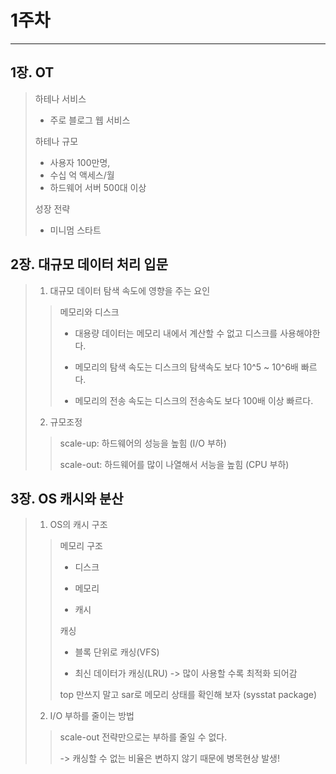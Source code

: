 # 1주차

---
## 1장. OT

> 하테나 서비스
> 
> - 주로 블로그 웹 서비스
> 
> 하테나 규모 
>
> - 사용자 100만명, 
> - 수십 억 액세스/월
> - 하드웨어 서버 500대 이상
> 
> 성장 전략
> - 미니멈 스타트

## 2장. 대규모 데이터 처리 입문

> 1. 대규모 데이터 탐색 속도에 영향을 주는 요인
>
>> 메모리와 디스크
>> 
>> - 대용량 데이터는 메모리 내에서 계산할 수 없고 디스크를 사용해야한다.
>> 
>> - 메모리의 탐색 속도는 디스크의 탐색속도 보다 10^5 ~ 10^6배 빠르다.
>>
>> - 메모리의 전송 속도는 디스크의 전송속도 보다 100배 이상 빠르다.
>
> 2. 규모조정
>
>> scale-up: 하드웨어의 성능을 높힘 (I/O 부하)
>>
>> scale-out: 하드웨어를 많이 나열해서 서능을 높힘 (CPU 부하)

## 3장. OS 캐시와 분산
> 1. OS의 캐시 구조
> 
>> 메모리 구조
>>
>> - 디스크 
>> 
>> - 메모리
>> 
>> - 캐시
>> 
>> 캐싱
>> 
>> - 블록 단위로 캐싱(VFS)
>> 
>> - 최신 데이터가 캐싱(LRU) -> 많이 사용할 수록 최적화 되어감 
>>
>> top 만쓰지 말고 sar로 메모리 상태를 확인해 보자 (sysstat package)
> 
> 2. I/O 부하를 줄이는 방법
>
>> scale-out 전략만으로는 부하를 줄일 수 없다.
>> 
>> -> 캐싱할 수 없는 비율은 변하지 않기 때문에 병목현상 발생! 
 
